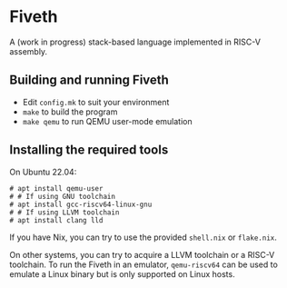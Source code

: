 # Fiveth

A (work in progress) stack-based language implemented in RISC-V assembly.

## Building and running Fiveth

- Edit `config.mk` to suit your environment
- `make` to build the program
- `make qemu` to run QEMU user-mode emulation

## Installing the required tools

On Ubuntu 22.04:

```console
# apt install qemu-user
# # If using GNU toolchain
# apt install gcc-riscv64-linux-gnu
# # If using LLVM toolchain
# apt install clang lld
```

If you have Nix, you can try to use the provided `shell.nix` or `flake.nix`.

On other systems, you can try to acquire a LLVM toolchain or a RISC-V toolchain.
To run the Fiveth in an emulator, `qemu-riscv64` can be used to emulate a Linux
binary but is only supported on Linux hosts.

